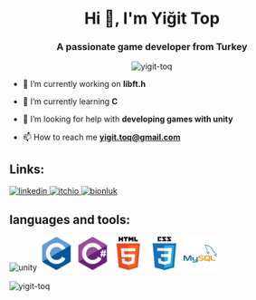 <h1 align="center">Hi 👋, I'm Yiğit Top</h1>
<h3 align="center">A passionate game developer from Turkey</h3>

<p align="center"> <img src="https://komarev.com/ghpvc/?username=ElbruzNartThawkho&label=Profile%20views&color=ff69b4&style=flat" alt="yigit-toq" /> </p>

- 🔭 I’m currently working on **libft.h**

- 🌱 I’m currently learning **C**

- 🤝 I’m looking for help with **developing games with unity**

- 📫 How to reach me **yigit.toq@gmail.com**

## **Links:**
<p align="left">
<a href="https://www.linkedin.com/in/yigit-top/" target="_blank" rel="noreferrer">
<img src="https://upload.wikimedia.org/wikipedia/commons/thumb/8/81/LinkedIn_icon.svg/120px-LinkedIn_icon.svg.png" alt="linkedin" width="50" height="50"/> </a>
<a href="https://yigit-toq.itch.io/" target="_blank" rel="noreferrer">
<img src="https://static.itch.io/images/itchio-textless-black.svg" alt="itchio" width="50" height="50"/> </a>
<a href="https://bionluk.com/yigitr" target="_blank" rel="noreferrer">
<img src="https://gcdn.bionluk.com/site/general/bionluk_logo_gk.png" alt="bionluk" width="140" height="40"/> </a>
</p>

## **languages and tools:**
<p align="left">
<a target="_blank" rel="noreferrer"> <img src="https://www.vectorlogo.zone/logos/unity3d/unity3d-icon.svg" alt="unity" width="60" height="60"/> </a>
<a target="_blank" rel="noreferrer"> <img src="https://raw.githubusercontent.com/devicons/devicon/master/icons/c/c-original.svg" alt="c" width="60" height="60"/> </a>
<a target="_blank" rel="noreferrer"> <img src="https://raw.githubusercontent.com/devicons/devicon/master/icons/csharp/csharp-original.svg" alt="csharp" width="60" height="60"/> </a>
<a target="_blank" rel="noreferrer"> <img src="https://raw.githubusercontent.com/devicons/devicon/master/icons/html5/html5-original-wordmark.svg" alt="html5" width="60" height="60"/> </a>
<a target="_blank" rel="noreferrer"> <img src="https://raw.githubusercontent.com/devicons/devicon/master/icons/css3/css3-original-wordmark.svg" alt="css3" width="60" height="60"/> </a>
<a target="_blank" rel="noreferrer"> <img src="https://raw.githubusercontent.com/devicons/devicon/master/icons/mysql/mysql-original-wordmark.svg" alt="mysql" width="60" height="60"/> </a>
</p>

<p><img align="center" src="https://github-readme-stats.vercel.app/api/top-langs?username=yigit-toq&show_icons=true&locale=en&layout=compact" alt="yigit-toq" /></p>
